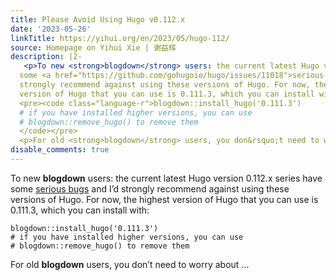 ```yaml
---
title: Please Avoid Using Hugo v0.112.x
date: '2023-05-26'
linkTitle: https://yihui.org/en/2023/05/hugo-112/
source: Homepage on Yihui Xie | 谢益辉
description: |2-
   <p>To new <strong>blogdown</strong> users: the current latest Hugo version 0.112.x series have
  some <a href="https://github.com/gohugoio/hugo/issues/11018">serious bugs</a> and I&rsquo;d
  strongly recommend against using these versions of Hugo. For now, the highest
  version of Hugo that you can use is 0.111.3, which you can install with:</p>
  <pre><code class="language-r">blogdown::install_hugo('0.111.3')
  # if you have installed higher versions, you can use
  # blogdown::remove_hugo() to remove them
  </code></pre>
  <p>For old <strong>blogdown</strong> users, you don&rsquo;t need to worry about ...
disable_comments: true
---
```

 <p>To new <strong>blogdown</strong> users: the current latest Hugo version 0.112.x series have
some <a href="https://github.com/gohugoio/hugo/issues/11018">serious bugs</a> and I&rsquo;d
strongly recommend against using these versions of Hugo. For now, the highest
version of Hugo that you can use is 0.111.3, which you can install with:</p>
<pre><code class="language-r">blogdown::install_hugo('0.111.3')
# if you have installed higher versions, you can use
# blogdown::remove_hugo() to remove them
</code></pre>
<p>For old <strong>blogdown</strong> users, you don&rsquo;t need to worry about ...